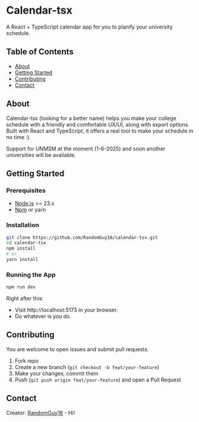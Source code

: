 # Calendar-tsx

A React + TypeScript calendar app for you to planify your university schedule.

## Table of Contents

- [About](#about)
- [Getting Started](#getting-started)
- [Contributing](#contributing)
- [Contact](#contact)

## About

Calendar-tsx (looking for a better name) helps you make your college schedule with a
friendly and comfortable UX/UI, along with export options.
Built with React and TypeScript, it offers a real tool to make your schedule in no time :).

Support for UNMSM at the moment (1-6-2025) and soon another universities will be available.

## Getting Started

### Prerequisites

- [Node.js](https://nodejs.org/) >= 23.x
- [Npm](https://www.npmjs.com/) or yarn

### Installation

```sh
git clone https://github.com/RandomGuy16/calendar-tsx.git
cd calendar-tsx
npm install
# or
yarn install
```

### Running the App

```sh
npm run dev
```
Right after this:
- Visit http://localhost:5173 in your browser.
- Do whatever is you do.

## Contributing

You are welcome to open issues and submit pull requests.

1. Fork repo
2. Create a new branch (`git checkout -b feat/your-feature`)
3. Make your changes, commit them
4. Push (`git push origin feat/your-feature`) and open a Pull Request

## Contact

Creator: [RandomGuy16](https://github.com/RandomGuy16) - Hi!

